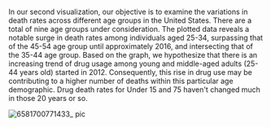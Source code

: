 
In our second visualization, our objective is to examine the variations in death rates across different age groups in the United States. There are a total of nine age groups under consideration. The plotted data reveals a notable surge in death rates among individuals aged 25-34, surpassing that of the 45-54 age group until approximately 2016, and intersecting that of the 35-44 age group. Based on the graph, we hypothesize that there is an increasing trend of drug usage among young and middle-aged adults (25-44 years old) started in 2012. Consequently, this rise in drug use may be contributing to a higher number of deaths within this particular age demographic. Drug death rates for Under 15 and 75 haven't changed much in those 20 years or so.

![6581700771433_ pic](https://github.com/xzhang36-2074305/stat451-final-project/assets/102765605/f976ee25-6dd4-4b78-b767-4a3a28f88bab)
